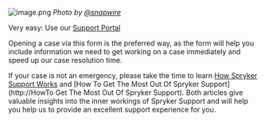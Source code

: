 ![image.png](https://cdn.document360.io/9fafa0d5-d76f-40c5-8b02-ab9515d3e879/Images/Documentation/image%28132%29.png)
*Photo by [@snapwire](https://www.pexels.com/@snapwire)*

Very easy: Use our [Support Portal ](https://support.spryker.com)

Opening a case via this form is the preferred way, as the form will help you include information we need to get working on a case immediately and speed up our case resolution time.

If your case is not an emergency, please take the time to learn [How Spryker Support Works](https://documentation.spryker.com/v6/docs/how-spryker-support-works-1) and [How To Get The Most Out Of Spryker Support](http://HowTo Get The Most Out Of Spryker Support). Both articles give valuable insights into the inner workings of Spryker Support and will help you help us to provide an excellent support experience for you.